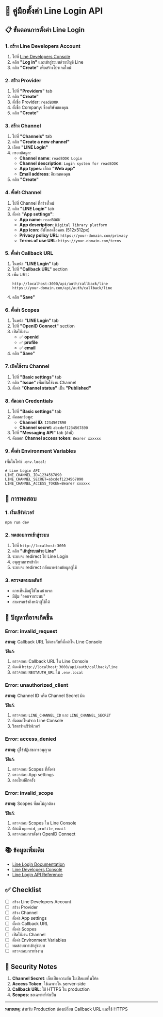 # 📱 คู่มือตั้งค่า Line Login API

## 📋 **ขั้นตอนการตั้งค่า Line Login**

### **1. สร้าง Line Developers Account**

1. ไปที่ [Line Developers Console](https://developers.line.biz/)
2. คลิก **"Log in"** และเข้าสู่ระบบด้วยบัญชี Line
3. คลิก **"Create"** เพื่อสร้างโปรเจคใหม่

### **2. สร้าง Provider**

1. ไปที่ **"Providers"** tab
2. คลิก **"Create"**
3. ตั้งชื่อ Provider: `readBOOK`
4. ตั้งชื่อ Company: ชื่อบริษัทของคุณ
5. คลิก **"Create"**

### **3. สร้าง Channel**

1. ไปที่ **"Channels"** tab
2. คลิก **"Create a new channel"**
3. เลือก **"LINE Login"**
4. กรอกข้อมูล:
   - **Channel name**: `readBOOK Login`
   - **Channel description**: `Login system for readBOOK`
   - **App types**: เลือก **"Web app"**
   - **Email address**: อีเมลของคุณ
5. คลิก **"Create"**

### **4. ตั้งค่า Channel**

1. ไปที่ Channel ที่สร้างใหม่
2. คลิก **"LINE Login"** tab
3. ตั้งค่า **"App settings"**:
   - **App name**: `readBOOK`
   - **App description**: `Digital library platform`
   - **App icon**: อัปโหลดไอคอน (512x512px)
   - **Privacy policy URL**: `https://your-domain.com/privacy`
   - **Terms of use URL**: `https://your-domain.com/terms`

### **5. ตั้งค่า Callback URL**

1. ในหน้า **"LINE Login"** tab
2. ไปที่ **"Callback URL"** section
3. เพิ่ม URL:
   ```
   http://localhost:3000/api/auth/callback/line
   https://your-domain.com/api/auth/callback/line
   ```
4. คลิก **"Save"**

### **6. ตั้งค่า Scopes**

1. ในหน้า **"LINE Login"** tab
2. ไปที่ **"OpenID Connect"** section
3. เปิดใช้งาน:
   - ✅ **openid**
   - ✅ **profile**
   - ✅ **email**
4. คลิก **"Save"**

### **7. เปิดใช้งาน Channel**

1. ไปที่ **"Basic settings"** tab
2. คลิก **"Issue"** เพื่อเปิดใช้งาน Channel
3. ตั้งค่า **"Channel status"** เป็น **"Published"**

### **8. คัดลอก Credentials**

1. ไปที่ **"Basic settings"** tab
2. คัดลอกข้อมูล:
   - **Channel ID**: `1234567890`
   - **Channel secret**: `abcdef1234567890`
3. ไปที่ **"Messaging API"** tab (ถ้ามี)
4. คัดลอก **Channel access token**: `Bearer xxxxxx`

### **9. ตั้งค่า Environment Variables**

เพิ่มในไฟล์ `.env.local`:

```env
# Line Login API
LINE_CHANNEL_ID=1234567890
LINE_CHANNEL_SECRET=abcdef1234567890
LINE_CHANNEL_ACCESS_TOKEN=Bearer xxxxxx
```

## 🔧 **การทดสอบ**

### **1. เริ่มเซิร์ฟเวอร์**

```bash
npm run dev
```

### **2. ทดสอบการเข้าสู่ระบบ**

1. ไปที่ `http://localhost:3000`
2. คลิก **"เข้าสู่ระบบด้วย Line"**
3. ระบบจะ redirect ไป Line Login
4. อนุญาตการเข้าถึง
5. ระบบจะ redirect กลับมาพร้อมข้อมูลผู้ใช้

### **3. ตรวจสอบผลลัพธ์**

- ควรเห็นชื่อผู้ใช้ในหน้าแรก
- มีปุ่ม "ออกจากระบบ"
- สามารถเข้าถึงหน้าผู้ใช้ได้

## 🚨 **ปัญหาที่อาจเกิดขึ้น**

### **Error: invalid_request**

**สาเหตุ**: Callback URL ไม่ตรงกับที่ตั้งค่าใน Line Console

**วิธีแก้**:
1. ตรวจสอบ Callback URL ใน Line Console
2. ต้องมี `http://localhost:3000/api/auth/callback/line`
3. ตรวจสอบ `NEXTAUTH_URL` ใน `.env.local`

### **Error: unauthorized_client**

**สาเหตุ**: Channel ID หรือ Channel Secret ผิด

**วิธีแก้**:
1. ตรวจสอบ `LINE_CHANNEL_ID` และ `LINE_CHANNEL_SECRET`
2. คัดลอกใหม่จาก Line Console
3. รีสตาร์ทเซิร์ฟเวอร์

### **Error: access_denied**

**สาเหตุ**: ผู้ใช้ปฏิเสธการอนุญาต

**วิธีแก้**:
1. ตรวจสอบ Scopes ที่ตั้งค่า
2. ตรวจสอบ App settings
3. ลองใหม่อีกครั้ง

### **Error: invalid_scope**

**สาเหตุ**: Scopes ที่ขอไม่ถูกต้อง

**วิธีแก้**:
1. ตรวจสอบ Scopes ใน Line Console
2. ต้องมี `openid`, `profile`, `email`
3. ตรวจสอบการตั้งค่า OpenID Connect

## 📚 **ข้อมูลเพิ่มเติม**

- [Line Login Documentation](https://developers.line.biz/en/docs/line-login/)
- [Line Developers Console](https://developers.line.biz/)
- [Line Login API Reference](https://developers.line.biz/en/reference/line-login-api/)

## ✅ **Checklist**

- [ ] สร้าง Line Developers Account
- [ ] สร้าง Provider
- [ ] สร้าง Channel
- [ ] ตั้งค่า App settings
- [ ] ตั้งค่า Callback URL
- [ ] ตั้งค่า Scopes
- [ ] เปิดใช้งาน Channel
- [ ] ตั้งค่า Environment Variables
- [ ] ทดสอบการเข้าสู่ระบบ
- [ ] ตรวจสอบการทำงาน

## 🔐 **Security Notes**

1. **Channel Secret**: เก็บเป็นความลับ ไม่เปิดเผยในโค้ด
2. **Access Token**: ใช้เฉพาะใน server-side
3. **Callback URL**: ใช้ HTTPS ใน production
4. **Scopes**: ขอเฉพาะที่จำเป็น

---

**หมายเหตุ**: สำหรับ Production ต้องเปลี่ยน Callback URL และใช้ HTTPS
